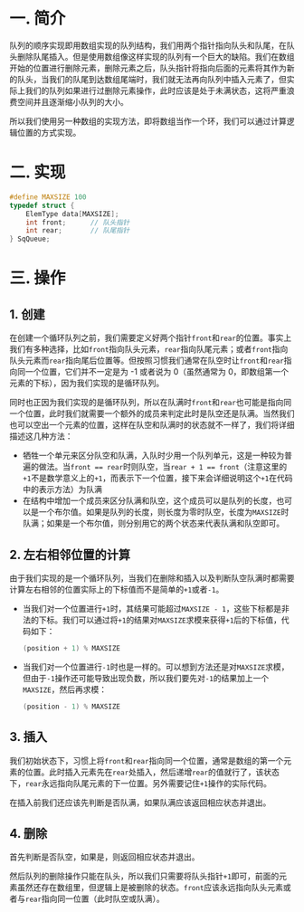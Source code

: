 # 一. 简介

队列的顺序实现即用数组实现的队列结构，我们用两个指针指向队头和队尾，在队头删除队尾插入。但是使用数组像这样实现的队列有一个巨大的缺陷。我们在数组开始的位置进行删除元素，删除元素之后，队头指针将指向后面的元素将其作为新的队头，当我们的队尾到达数组尾端时，我们就无法再向队列中插入元素了，但实际上我们的队列如果进行过删除元素操作，此时应该是处于未满状态，这将严重浪费空间并且逐渐缩小队列的大小。

所以我们使用另一种数组的实现方法，即将数组当作一个环，我们可以通过计算逻辑位置的方式实现。



# 二. 实现

```c
#define MAXSIZE 100
typedef struct {
    ElemType data[MAXSIZE];
    int front;		// 队头指针
    int rear;		// 队尾指针
} SqQueue;
```



# 三. 操作

## 1. 创建

在创建一个循环队列之前，我们需要定义好两个指针`front`和`rear`的位置。事实上我们有多种选择，比如`front`指向队头元素，`rear`指向队尾元素；或者`front`指向队头元素而`rear`指向尾后位置等。但按照习惯我们通常在队空时让`front`和`rear`指向同一个位置，它们并不一定是为 -1 或者说为 0（虽然通常为 0，即数组第一个元素的下标），因为我们实现的是循环队列。

同时也正因为我们实现的是循环队列，所以在队满时`front`和`rear`也可能是指向同一个位置，此时我们就需要一个额外的成员来判定此时是队空还是队满。当然我们也可以空出一个元素的位置，这样在队空和队满时的状态就不一样了，我们将详细描述这几种方法：

- 牺牲一个单元来区分队空和队满，入队时少用一个队列单元，这是一种较为普遍的做法。当`front == rear`时则队空，当`rear + 1 == front`（注意这里的`+1`不是数学意义上的`+1`，而表示下一个位置，接下来会详细说明这个`+1`在代码中的表示方法）为队满
- 在结构中增加一个成员来区分队满和队空，这个成员可以是队列的长度，也可以是一个布尔值。如果是队列的长度，则长度为零时队空，长度为`MAXSIZE`时队满；如果是一个布尔值，则分别用它的两个状态来代表队满和队空即可。



## 2. 左右相邻位置的计算

由于我们实现的是一个循环队列，当我们在删除和插入以及判断队空队满时都需要计算左右相邻的位置实际上的下标值而不是简单的`+1`或者`-1`。

- 当我们对一个位置进行`+1`时，其结果可能超过`MAXSIZE - 1`，这些下标都是非法的下标。我们可以通过将`+1`的结果对`MAXSIZE`求模来获得`+1`后的下标值，代码如下：

  ```c
  (position + 1) % MAXSIZE
  ```

- 当我们对一个位置进行`-1`时也是一样的。可以想到方法还是对`MAXSIZE`求模，但由于`-1`操作还可能导致出现负数，所以我们要先对`-1`的结果加上一个`MAXSIZE`，然后再求模：

  ```c
  (position - 1) % MAXSIZE
  ```



## 3. 插入

我们初始状态下，习惯上将`front`和`rear`指向同一个位置，通常是数组的第一个元素的位置。此时插入元素先在`rear`处插入，然后递增`rear`的值就行了，该状态下，`rear`永远指向队尾元素的下一位置。另外需要记住`+1`操作的实际代码。

在插入前我们还应该先判断是否队满，如果队满应该返回相应状态并退出。



## 4. 删除

首先判断是否队空，如果是，则返回相应状态并退出。

然后队列的删除操作只能在队头，所以我们只需要将队头指针`+1`即可，前面的元素虽然还存在数组里，但逻辑上是被删除的状态。`front`应该永远指向队头元素或者与`rear`指向同一位置（此时队空或队满）。